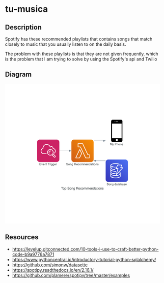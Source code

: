 # tu-musica

## Description

Spotify has these recommended playlists that contains songs that match closely to music
that you usually listen to on the daily basis.

The problem with these playlists is that they are not given frequently, which is the
problem that I am trying to solve by using the Spotify's api and Twilio

## Diagram

![achitecture diagram](./top_song_recommendations.png)

## Resources

- https://levelup.gitconnected.com/10-tools-i-use-to-craft-better-python-code-b9a9776a7871
- https://www.pythoncentral.io/introductory-tutorial-python-sqlalchemy/
- https://github.com/simonw/datasette
- https://spotipy.readthedocs.io/en/2.16.1/
- https://github.com/plamere/spotipy/tree/master/examples

